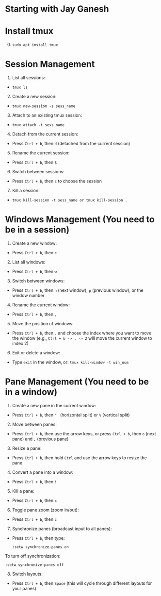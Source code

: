 # Starting with Jay Ganesh

# Install tmux
0. ```sudo apt install tmux```

# Session Management
1. List all sessions:
- ```tmux ls```

2. Create a new session:
- ```tmux new-session -s sess_name```

3. Attach to an existing tmux session:
- ```tmux attach -t sess_name```

4. Detach from the current session: 
- Press `Ctrl + b`, then `d` (detached from the current session)

5. Rename the current session: 
- Press `Ctrl + b`, then `$`

6. Switch between sessions: 
- Press `Ctrl + b`, then `s` to choose the session

7. Kill a session:
- ```tmux kill-session -t sess_name or tmux kill-session . ```


# Windows Management (You need to be in a session)
1. Create a new window: 
- Press `Ctrl + b`, then `c`

2. List all windows: 
- Press `Ctrl + b`, then `w`

3. Switch between windows: 
- Press `Ctrl + b`, then `n` (next window), `p` (previous window), or the window number

4. Rename the current window: 
- Press `Ctrl + b`, then `,`

5. Move the position of windows: 
- Press `Ctrl + b`, then `.` and choose the index where you want to move the window (e.g., `Ctrl + b -> . -> 2` will move the current window to index 2)

6. Exit or delete a window: 
- Type `exit` in the window, or: ```tmux kill-window -t win_num```


# Pane Management (You need to be in a window)
1. Create a new pane in the current window:
- Press `Ctrl + b`, then `" ` (horizontal split) or `%` (vertical split)

2. Move between panes: 
- Press `Ctrl + b`, then use the arrow keys, or press `Ctrl + b`, then `o` (next pane) and `;` (previous pane)

3. Resize a pane: 
- Press `Ctrl + b`, then hold `Ctrl` and use the arrow keys to resize the pane

4. Convert a pane into a window: 
- Press `Ctrl + b`, then `!`

5. Kill a pane: 
- Press `Ctrl + b`, then `x`

6. Toggle pane zoom (zoom in/out): 
- Press `Ctrl + b`, then `z`

7. Synchronize panes (broadcast input to all panes): 
- Press `Ctrl + b`, then type:
  ```
  :setw synchronize-panes on
  ```
To turn off synchronization:
  ```
  :setw synchronize-panes off
  ```

8. Switch layouts: 
- Press `Ctrl + b`, then `Space` (this will cycle through different layouts for your panes)


